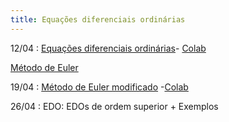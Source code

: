```yaml
---
title: Equações diferenciais ordinárias
---
```


12/04
: [Equações diferenciais ordinárias](https://youtu.be/XS9ZGhBd51w)- [Colab](https://colab.research.google.com/drive/1kKAlJtTHW98begJTCqwfaRaR5cQbKSkF?usp=sharing)

  [Método de Euler](https://youtu.be/_jiJUJQM3ls)

19/04
: [Método de Euler modificado](https://youtu.be/LGsBDyYvHcs) -[Colab](https://colab.research.google.com/drive/1kKAlJtTHW98begJTCqwfaRaR5cQbKSkF?usp=sharing)

26/04
: EDO: EDOs de ordem superior + Exemplos
